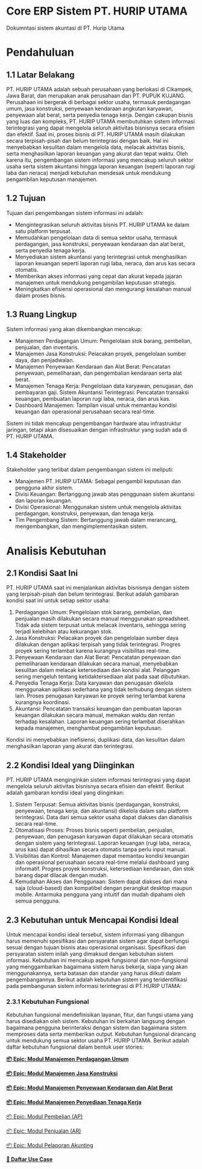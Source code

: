 # Core ERP Sistem PT. HURIP UTAMA
Dokumntasi sistem akuntasi di PT. Hurip Utama
# Pendahuluan

## **1.1 Latar Belakang**

PT. HURIP UTAMA adalah sebuah perusahaan yang berlokasi di Cikampek, Jawa Barat, dan merupakan anak perusahaan dari PT. PUPUK KUJANG. Perusahaan ini bergerak di berbagai sektor usaha, termasuk perdagangan umum, jasa konstruksi, penyewaan kendaraan angkutan karyawan, penyewaan alat berat, serta penyedia tenaga kerja. Dengan cakupan bisnis yang luas dan kompleks, PT. HURIP UTAMA membutuhkan sistem informasi terintegrasi yang dapat mengelola seluruh aktivitas bisnisnya secara efisien dan efektif.
Saat ini, proses bisnis di PT. HURIP UTAMA masih dilakukan secara terpisah-pisah dan belum terintegrasi dengan baik. Hal ini menyebabkan kesulitan dalam mengelola data, melacak aktivitas bisnis, serta menghasilkan laporan keuangan yang akurat dan tepat waktu. Oleh karena itu, pengembangan sistem informasi yang mencakup seluruh sektor usaha serta sistem akuntansi hingga laporan keuangan (seperti laporan rugi laba dan neraca) menjadi kebutuhan mendesak untuk mendukung pengambilan keputusan manajemen.

## **1.2 Tujuan**

Tujuan dari pengembangan sistem informasi ini adalah:

- Mengintegrasikan seluruh aktivitas bisnis PT. HURIP UTAMA ke dalam satu platform terpusat.
- Memudahkan pengelolaan data di semua sektor usaha, termasuk perdagangan, jasa 	konstruksi, penyewaan kendaraan dan alat berat, serta penyedia 	tenaga kerja.
- Menyediakan sistem akuntansi yang terintegrasi untuk menghasilkan laporan keuangan seperti laporan rugi laba, neraca, dan arus kas secara otomatis.
- Memberikan akses informasi yang cepat dan akurat kepada jajaran manajemen untuk mendukung pengambilan keputusan strategis.
- Meningkatkan efisiensi operasional dan mengurangi kesalahan manual dalam proses 	bisnis.

## **1.3 Ruang Lingkup**

Sistem informasi yang akan dikembangkan mencakup:

- Manajemen Perdagangan Umum: Pengelolaan stok barang, pembelian, penjualan, dan 	inventaris.
- Manajemen Jasa Konstruksi: Pelacakan proyek, pengelolaan sumber daya, dan 	penjadwalan.
- Manajemen Penyewaan Kendaraan dan Alat Berat: Pencatatan penyewaan, 	pemeliharaan, dan pengembalian kendaraan serta alat berat.
- Manajemen Tenaga Kerja: Pengelolaan data karyawan, penugasan, dan pembayaran gaji.
Sistem Akuntansi Terintegrasi: Pencatatan transaksi keuangan, pembuatan laporan rugi laba, neraca, dan arus kas.
- Dashboard Manajemen: Tampilan visual untuk memantau kondisi keuangan dan operasional perusahaan secara real-time.

Sistem ini tidak mencakup pengembangan hardware atau infrastruktur jaringan, tetapi akan disesuaikan dengan infrastruktur yang sudah ada di PT. HURIP UTAMA.

## **1.4 Stakeholder**

Stakeholder yang terlibat dalam pengembangan sistem ini meliputi:

- Manajemen PT. HURIP UTAMA: Sebagai pengambil keputusan dan pengguna akhir 	sistem.
- Divisi Keuangan: Bertanggung jawab atas penggunaan sistem akuntansi dan 	laporan keuangan.
- Divisi Operasional: Menggunakan sistem untuk mengelola aktivitas perdagangan, konstruksi, penyewaan, dan tenaga kerja.
- Tim Pengembang Sistem: Bertanggung jawab dalam merancang, mengembangkan, 	dan mengimplementasikan sistem.

# **Analisis Kebutuhan**

## **2.1 Kondisi Saat Ini**

PT. HURIP UTAMA saat ini menjalankan aktivitas bisnisnya dengan sistem yang terpisah-pisah dan belum terintegrasi. Berikut adalah gambaran kondisi saat ini untuk setiap sektor usaha:

1. Perdagangan Umum: 
Pengelolaan 	stok barang, pembelian, dan penjualan masih dilakukan secara manual 	menggunakan spreadsheet. Tidak 	ada sistem terpusat untuk melacak inventaris, sehingga sering 	terjadi kelebihan atau kekurangan stok.
2. Jasa Konstruksi:
Pelacakan proyek dan pengelolaan sumber daya dilakukan dengan aplikasi terpisah yang tidak terintegrasi. Progres proyek sering terlambat karena kurangnya visibilitas real-time.
3. Penyewaan Kendaraan dan Alat Berat:
Pencatatan penyewaan dan pemeliharaan kendaraan dilakukan secara manual, 	menyebabkan kesulitan dalam melacak ketersediaan dan kondisi alat.
Pelanggan sering mengeluh tentang ketidaktersediaan alat pada saat dibutuhkan.
4. Penyedia Tenaga Kerja:
Data karyawan dan penugasan dikelola menggunakan aplikasi sederhana yang 	tidak terhubung dengan sistem lain. Proses 	penugasan karyawan ke proyek sering terlambat karena kurangnya koordinasi. 
5. Akuntansi:
Pencatatan transaksi keuangan dan pembuatan laporan keuangan dilakukan secara 	manual, memakan waktu dan rentan terhadap kesalahan. Laporan keuangan sering terlambat diserahkan kepada manajemen, menghambat 	pengambilan keputusan.

Kondisi ini menyebabkan inefisiensi, duplikasi data, dan kesulitan dalam menghasilkan laporan yang akurat dan terintegrasi.

## 2.2 Kondisi Ideal yang Diinginkan

PT. HURIP UTAMA menginginkan sistem informasi terintegrasi yang dapat mengelola seluruh aktivitas bisnisnya secara efisien dan efektif. Berikut adalah gambaran kondisi ideal yang diinginkan:

1. Sistem Terpusat:
Semua 	aktivitas bisnis (perdagangan, konstruksi, penyewaan, tenaga kerja, dan akuntansi) dikelola dalam satu platform terintegrasi. Data dari semua sektor usaha dapat diakses dan dianalisis secara real-time.
2. Otomatisasi Proses:
Proses 	bisnis seperti pembelian, penjualan, penyewaan, dan penugasan karyawan dapat dilakukan secara otomatis dengan sistem yang 	terintegrasi. Laporan keuangan (rugi laba, neraca, arus kas) dapat dihasilkan secara 	otomatis tanpa perlu input manual.
3. Visibilitas dan Kontrol:
Manajemen dapat memantau kondisi keuangan dan operasional perusahaan secara 	real-time melalui dashboard yang informatif. Progres proyek konstruksi, ketersediaan kendaraan, dan stok barang dapat dilacak dengan mudah.
4. Kemudahan Akses dan Penggunaan:
Sistem 	dapat diakses dari mana saja (cloud-based) dan kompatibel dengan perangkat desktop maupun mobile. Antarmuka pengguna yang intuitif dan mudah dipahami oleh semua pengguna.

## **2.3 Kebutuhan untuk Mencapai Kondisi Ideal**

Untuk mencapai kondisi ideal tersebut, sistem informasi yang dibangun harus memenuhi spesifikasi dan persyaratan sistem agar dapat berfungsi sesuai dengan tujuan bisnis atau operasional organisasi. Spesifikasi dan persyaratan sistem inilah yang dimaksud dengan kebutuhan sistem informasi. Kebutuhan ini mencakup aspek fungsional dan non-fungsional yang menggambarkan bagaimana sistem harus bekerja, siapa yang akan menggunakannya, serta batasan dan standar yang harus diikuti dalam pengembangannya.
Berikut adalah kebutuhan sistem yang teridentifikasi pada pembangunan sistem informasi terintegrasi di PT.HURIP UTAMA:

### **2.3.1 Kebutuhan Fungsional**

Kebutuhan fungsional mendefinisikan layanan, fitur, dan fungsi utama yang harus disediakan oleh sistem. Kebutuhan ini berkaitan langsung dengan bagaimana pengguna berinteraksi dengan sistem dan bagaimana sistem memproses data serta memberikan output. Kebutuhan fungsional dirancang untuk mendukung semua sektor usaha PT. HURIP UTAMA. Berikut adalah daftar kebutuhan fungsional dalam bentuk user stories:

[**📦 Epic: Modul Manajemen Perdagangan Umum**](https://www.notion.so/Epic-Modul-Manajemen-Perdagangan-Umum-1c23722a8ea580928438fd910145bbfe?pvs=21)

[**📦 Epic: Modul Manajemen Jasa Konstruksi**](https://www.notion.so/Epic-Modul-Manajemen-Jasa-Konstruksi-1c23722a8ea5808a9e8ad775beaa30d5?pvs=21)

[**📦 Epic: Modul Manajemen Penyewaan Kendaraan dan Alat Berat**](https://www.notion.so/Epic-Modul-Manajemen-Penyewaan-Kendaraan-dan-Alat-Berat-1c23722a8ea580fea403de9ed71739c1?pvs=21)

[**📦 Epic: Modul Manajemen Penyediaan Tenaga Kerja**](https://www.notion.so/Epic-Modul-Manajemen-Penyediaan-Tenaga-Kerja-1c23722a8ea580e082e5ce1f7ef63a99?pvs=21)

[📦 Epic: Modul Pembelian (AP)](https://www.notion.so/Epic-Modul-Pembelian-AP-1c23722a8ea580228058f035b295c611?pvs=21)

[📦 Epic: Modul Penjualan (AR)](https://www.notion.so/Epic-Modul-Penjualan-AR-1c33722a8ea5803ebf18ee3ee9704ea5?pvs=21)

[📦 Epic: Modul Pelaporan Akunting](https://www.notion.so/Epic-Modul-Pelaporan-Akunting-1c33722a8ea580c595f4ea23c378b61e?pvs=21)

[**📘 Daftar Use Case**](https://www.notion.so/Daftar-Use-Case-1c33722a8ea580a89c15e1332244c3fb?pvs=21)
